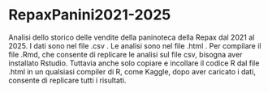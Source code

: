 # RepaxPanini2021-2025

Analisi dello storico delle vendite della paninoteca della Repax dal 2021 al 2025.
I dati sono nel file .csv . Le analisi sono nel file .html .
Per compilare il file .Rmd, che consente di replicare le analisi sul file csv, bisogna aver installato Rstudio.
Tuttavia anche solo copiare e incollare il codice R dal file .html in un qualsiasi compiler di R, come Kaggle, dopo aver caricato i dati, consente di replicare tutti i risultati.






